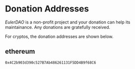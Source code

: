 # Donation Addresses

*EulerDAO* is a non-profit project and your donation can help its maintainance. Any donations are gratefully received.

For cryptos, the donation addresses are shown below.

## ethereum

`0x4C2b903d390c527B7Ab486261131F5DD4B9f68C6`